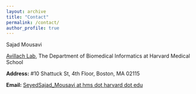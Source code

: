 ```yaml
---
layout: archive
title: "Contact"
permalink: /contact/
author_profile: true
---
```

Sajad Mousavi

[Avillach Lab](https://avillach-lab.hms.harvard.edu/), The Department of Biomedical Informatics at Harvard Medical School

**Address:** #10 Shattuck St, 4th Floor, Boston, MA 02115

**Email:** [SeyedSajad_Mousavi at hms dot harvard dot edu](mailto:SeyedSajad_Mousavi@hms.harvard.edu)
